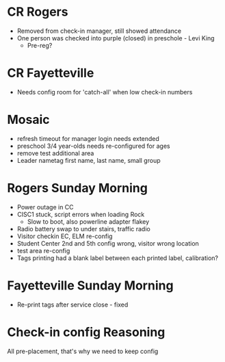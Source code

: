 # CR Rogers
- Removed from check-in manager, still showed attendance
- One person was checked into purple (closed) in preschole - Levi King
	- Pre-reg?
# CR Fayetteville
- Needs config room for 'catch-all' when low check-in numbers
# Mosaic
- refresh timeout for manager login needs extended
- preschool 3/4 year-olds needs re-configured for ages
- remove test additional area
- Leader nametag first name, last name, small group
# Rogers Sunday Morning
- Power outage in CC
- CISC1 stuck, script errors when loading Rock
	- Slow to boot, also powerline adapter flakey
- Radio battery swap to under stairs, traffic radio
- Visitor checkin EC, ELM re-config
- Student Center 2nd and 5th config wrong, visitor wrong location
- test area re-config
- Tags printing had a blank label between each printed label, calibration?
# Fayetteville Sunday Morning
- Re-print tags after service close - fixed
# Check-in config Reasoning
All pre-placement, that's why we need to keep config